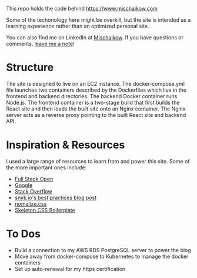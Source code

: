 This repo holds the code behind https://www.mischaikow.com

Some of the techonology here might be overkill, but the site is intended as a learning experience rather than an optimized personal site.

You can also find me on LinkedIn at [Mischaikow](https://linkedin.com/in/mischaikow).
If you have questions or comments, [leave me a note](https://www.mischaikow.com/contact)!

# Structure
The site is designed to live on an EC2 instance. The docker-compose.yml file launches two containers described by the Dockerfiles which live in the frontend and backend directories. The backend Docker container runs Node.js. The frontend container is a two-stage build that first builds the React site and then loads the built site onto an Nginx container. The Nginx server acts as a reverse proxy pointing to the built React site and backend API.

# Inspiration & Resources
I used a large range of resources to learn from and power this site. Some of the more important ones include:
- [Full Stack Open](https://fullstackopen.com)
- [Google](https://google.com)
- [Stack Overflow](https://stackoverflow.com)
- [snyk.io's best practices blog post](https://snyk.io/blog/10-best-practices-to-containerize-nodejs-web-applications-with-docker/)
- [nomalize.css](https://github.com/necolas/normalize.css)
- [Skeleton CSS Boilerplate](http://getskeleton.com)

# To Dos
- Build a connection to my AWS RDS PostgreSQL server to power the blog
- Move away from docker-compose to Kubernetes to manage the docker containers
- Set up auto-renewal for my https certification